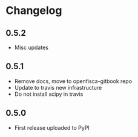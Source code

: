 # Changelog

## 0.5.2

* Misc updates

## 0.5.1

* Remove docs, move to openfisca-gitbook repo
* Update to travis new infrastructure
* Do not install scipy in travis

## 0.5.0

* First release uploaded to PyPI

